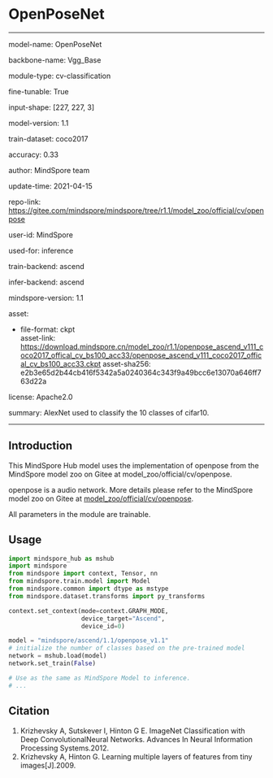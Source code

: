 # OpenPoseNet

---

model-name: OpenPoseNet

backbone-name: Vgg_Base

module-type: cv-classification

fine-tunable: True

input-shape: [227, 227, 3]

model-version: 1.1

train-dataset: coco2017

accuracy: 0.33

author: MindSpore team

update-time: 2021-04-15

repo-link: <https://gitee.com/mindspore/mindspore/tree/r1.1/model_zoo/official/cv/openpose>

user-id: MindSpore

used-for: inference

train-backend: ascend

infer-backend: ascend

mindspore-version: 1.1

asset:

-
    file-format: ckpt  
    asset-link: <https://download.mindspore.cn/model_zoo/r1.1/openpose_ascend_v111_coco2017_offical_cv_bs100_acc33/openpose_ascend_v111_coco2017_offical_cv_bs100_acc33.ckpt>
    asset-sha256: e2b3e65d2b44cb416f5342a5a0240364c343f9a49bcc6e13070a646ff763d22a

license: Apache2.0

summary: AlexNet used to classify the 10 classes of cifar10.

---

## Introduction

This MindSpore Hub model uses the implementation of openpose from the MindSpore model zoo on Gitee at model_zoo/official/cv/openpose.

openpose is a audio network. More details please refer to the MindSpore model zoo on Gitee at [model_zoo/official/cv/openpose](https://gitee.com/mindspore/mindspore/blob/r1.1/model_zoo/official/cv/openpose/README.md).

All parameters in the module are trainable.

## Usage

```python
import mindspore_hub as mshub
import mindspore
from mindspore import context, Tensor, nn
from mindspore.train.model import Model
from mindspore.common import dtype as mstype
from mindspore.dataset.transforms import py_transforms

context.set_context(mode=context.GRAPH_MODE,
                    device_target="Ascend",
                    device_id=0)

model = "mindspore/ascend/1.1/openpose_v1.1"
# initialize the number of classes based on the pre-trained model
network = mshub.load(model)
network.set_train(False)

# Use as the same as MindSpore Model to inference.
# ...
```

## Citation

1. Krizhevsky A, Sutskever I, Hinton G E. ImageNet Classification with Deep ConvolutionalNeural Networks. Advances In Neural Information Processing Systems.2012.
2. Krizhevsky A, Hinton G. Learning multiple layers of features from tiny images[J].2009.
